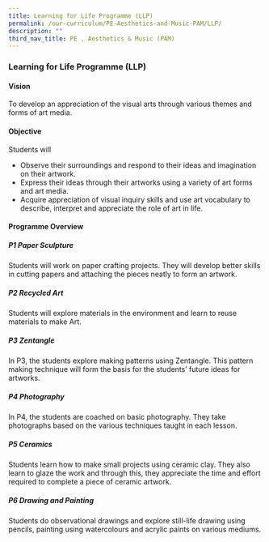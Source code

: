 ```yaml
---
title: Learning for Life Programme (LLP)
permalink: /our-curriculum/PE-Aesthetics-and-Music-PAM/LLP/
description: ""
third_nav_title: PE , Aesthetics & Music (PAM)
---
```

### Learning for Life Programme (LLP)

#### Vision
To develop an appreciation of the visual arts through various themes and forms of art media.

#### Objective
Students will
*   Observe their surroundings and respond to their ideas and imagination on their artwork.
*   Express their ideas through their artworks using a variety of art forms and art media.
*   Acquire appreciation of visual inquiry skills and use art vocabulary to describe, interpret and appreciate the role of art in life.

#### Programme Overview

##### P1 Paper Sculpture
Students will work on paper crafting projects. They will develop better skills in cutting papers and attaching the pieces neatly to form an artwork.

##### P2 Recycled Art
Students will explore materials in the environment and learn to reuse materials to make Art.

##### P3 Zentangle
In P3, the students explore making patterns using Zentangle. This pattern making technique will form the basis for the students’ future ideas for artworks.

##### P4 Photography
In P4, the students are coached on basic photography. They take photographs based on the various techniques taught in each lesson.

##### P5 Ceramics
Students learn how to make small projects using ceramic clay. They also learn to glaze the work and through this, they appreciate the time and effort required to complete a piece of ceramic artwork.

##### P6 Drawing and Painting
Students do observational drawings and explore still-life drawing using pencils, painting using watercolours and acrylic paints on various mediums.









		 




